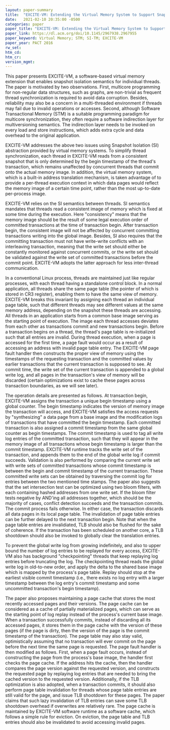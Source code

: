 ```yaml
---
layout: paper-summary
title:  "EXCITE-VM: Extending the Virtual Memory System to Support Snapshot Isolation Transactions"
date:   2021-02-10 20:35:00 -0500
categories: paper
paper_title: "EXCITE-VM: Extending the Virtual Memory System to Support Snapshot Isolation Transactions"
paper_link: https://dl.acm.org/doi/10.1145/2967938.2967955
paper_keyword: Virtual Memory; STM; SI-TM; EXCITE-VM
paper_year: PACT 2016
rw_set:
htm_cd:
htm_cr:
version_mgmt:
---
```


This paper presents EXCITE-VM, a software-based virtual memory extension that enables snapshot isolation semantics
for individual threads.
The paper is motivated by two observations. First, multicore programming for non-regular data structures, such as 
graphs, are non-trivial as frequent thread synchronization is required to avoid data corruption. Besides, reliability
may also be a concern in a multi-threaded environment if threads may fail due to invalid operations or accesses.
Second, although Software Transactional Memory (STM) is a suitable programming paradigm for multicore synchronization,
they often require a software indirection layer for multiversioning semantics. The indirection layer needs to be 
invoked on every load and store instructions, which adds extra cycle and data overhead to the original application.

EXCITE-VM addresses the above two issues using Snapshot Isolation (SI) abstraction provided by virtual memory systems. 
To simplify thread synchronization, each thread in EXCITE-VM reads from a consistent snapshot that is only determined 
by the begin timestamp of the thread's transaction, which remains unaffected by concurrent threads that commit onto
the actual memory image. In addition, the virtual memory system, which is a built-in address translation mechanism,
is taken advantage of to provide a per-thread execution context in which data pages would reflect the memory image 
of a certain time point, rather than the most up-to-date per-process image.

EXCITE-VM relies on the SI semantics between threads. SI semantics mandates that threads read a consistent image of 
memory which is fixed at some time during the execution. Here "consistency" means that the memory image should be
the result of some legal execution order of committed transactions at the time of transaction begin. After transaction
begin, the consistent image will not be affected by concurrent committing transactions writing into the global image.
Besides, SI also requires that the committing transaction must not have write-write conflicts with an interleaving
transaction, meaning that the write set should either be constantly monitored against concurrent commits, or the 
write set should be validated against the write set of committed transactions before the commit point. EXCITE-VM
adopts the latter approach for less inter-thread communication.

In a conventional Linux process, threads are maintained just like regular processes, with each thread having a 
standalone control block. In a normal application, all threads share the same page table (the pointer of which
is stored in CR3 register), enabling them to have the same view of memory. EXCITE-VM breaks this invariant by
assigning each thread an individual page table, such that different threads may see different values at the same
memory address, depending on the snapshot these threads are accessing. 
All threads in an application starts from a common base image serving as the starting point of execution. The 
image each thread accesses deviates from each other as transactions commit and new transactions begin. Before a
transaction begins on a thread, the thread's page table is re-initialized such that all entries are invalid.
During thread execution, when a page is accessed for the first time, a page fault would occur as a result of 
accessing an address with invalid page table entry. The EXCITE-VM page fault handler then constructs the proper
view of memory using the timestamps of the requesting transaction and the committed values by earlier transactions 
that the current transaction is supposed to see.
At commit time, the write set of the current transaction is appended to a global write log, and all pages
in the transaction's view of memory will be discarded (certain optimizations exist to cache these pages across
transaction boundaries, as we will see later).

The operation details are presented as follows. 
At transaction begin, EXCITE-VM assigns the transaction a unique begin timestamp using a global counter. 
The begin timestamp indicates the version of memory image the transaction will access, and EXCITE-VM satisfies the 
access requests by "synthesizing" a data page from a base image and the modification logs of transactions that have 
committed the begin timestamp. 
Each committed transaction is also assigned a commit timestamp from the same global counter as begin timestamps.
The commit timestamp is used to tag all write log entries of the committed transaction, such that they will appear
in the memory image of all transactions whose begin timestamp is larger than the commit timestamp.
EXCITE-VM runtime tracks the write set of the transaction, and appends them to the end of the global write log
if commit succeeds. 
Validation is also performed by comparing the current write set with write sets of committed transactions whose commit
timestamp is between the begin and commit timestamp of the current transaction. These committed write sets can be 
obtained by traversing the commit log for entries between the two mentioned time stamps. The paper also suggests that 
the set intersection test can be optimized using two bloom filters, with each containing hashed addresses from one 
write set. If the bloom filter tests negative by AND'ing all addresses together, which should be the majority of cases,
conflict detection succeeds and the transaction commits. The commit process fails otherwise.
In either case, the transaction discards all data pages in its local page table. The invalidation of page table entries
can be further delayed to the next transaction begin. 
Note that when the page table entries are invalidiated, TLB should also be flushed for the sake of coherence. If the 
transaction has been scheduled on another core, a TLB shootdown should also be invoked to globally clear the 
translation entries.

To prevent the global write log from growing indefinitely, and also to upper bound the number of log entries to be 
replayed for every access, EXCITE-VM also has background "checkpointing" threads that 
keep replaying log entries before truncating the log. The checkpointing thread reads the global write log in old-to-new
order, and apply the delta to the shared base image which is mapped by the process's page table. Replay should stop
at the earliest visible commit timestamp (i.e., there exists no log entry with a larger timestamp between the log 
entry's commit timestamp and some uncommitted transaction's begin timestamp).

The paper also proposes maintaining a page cache that stores the most recently accessed pages and their versions. The 
page cache can be considered as a cache of partially materialized pages, which can serve as the starting point of 
log replay instead of the process's current base image. When a transaction successfully commits, instead of discarding
all its accessed pages, it stores them in the page cache with the version of these pages (if the page is dirty, then
the version of the page is the commit timestamp of the transaction). The page table may also stay valid, optimistically
assuming that no transaction will ever commit on the page before the next time the same page is requested.
The page fault handler is then modified as follows. First, when a page fault occurs, instead of constructing the page 
from the process's base image, the handler first checks the page cache. If the address hits the cache, then the handler
compares the page version against the requested version, and constructs the requested page by replaying log entries
that are needed to bring the cached version to the requested version.
Additionally, if the TLB optimization is also adopted, when a transaction commits, it should also perform page table 
invalidation for threads whose page table entries are still valid for the page, and issue TLB shootdown for these pages.
The paper claims that such lazy invalidation of TLB entries can save some TLB shootdown overhead if overwrites are 
relatively rare.
The page cache is maintained by EXCITE-VM software runtime as a software cache, which follows a simple rule for 
eviction. On eviction, the page table and TLB entries should also be invalidated to avoid accessing invalid pages.
